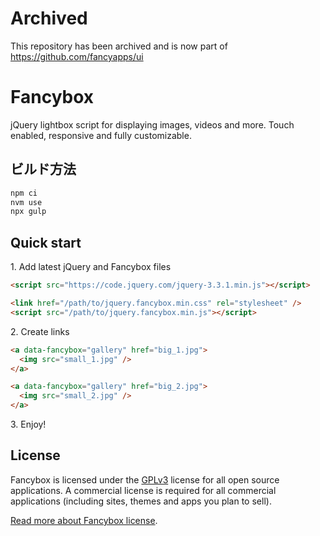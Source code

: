 # Archived

This repository has been archived and is now part of https://github.com/fancyapps/ui

# Fancybox

jQuery lightbox script for displaying images, videos and more.
Touch enabled, responsive and fully customizable.

## ビルド方法

```bash
npm ci
nvm use
npx gulp
```

## Quick start

1\. Add latest jQuery and Fancybox files

```html
<script src="https://code.jquery.com/jquery-3.3.1.min.js"></script>

<link href="/path/to/jquery.fancybox.min.css" rel="stylesheet" />
<script src="/path/to/jquery.fancybox.min.js"></script>
```

2\. Create links

```html
<a data-fancybox="gallery" href="big_1.jpg">
  <img src="small_1.jpg" />
</a>

<a data-fancybox="gallery" href="big_2.jpg">
  <img src="small_2.jpg" />
</a>
```

3\. Enjoy!

## License

Fancybox is licensed under the [GPLv3](http://choosealicense.com/licenses/gpl-3.0) license for all open source applications.
A commercial license is required for all commercial applications (including sites, themes and apps you plan to sell).

[Read more about Fancybox license](http://fancyapps.com/).
